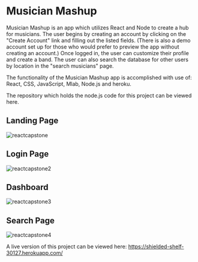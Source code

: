 # Musician Mashup


Musician Mashup is an app which utilizes React and Node to create a hub for musicians. The user begins by creating an account by clicking on the "Create  Account" link and filling out the listed fields. (There is also a demo account set up for those who would prefer to preview the app without creating an account.) Once logged in, the user can customize their profile and create a band. The user can also search the database for other users by location in the "search musicians" page.

The functionality of the Musician Mashup app is accomplished with use of: React, CSS, JavaScript, Mlab, Node.js and heroku.

The repository which holds the node.js code for this project can be viewed here.

## Landing Page

![reactcapstone](https://user-images.githubusercontent.com/37277661/45767916-18b05a80-bc01-11e8-9366-e2ffea6f9ef5.JPG)

## Login Page

![reactcapstone2](https://user-images.githubusercontent.com/37277661/45767962-31207500-bc01-11e8-957f-3cfe6bd1fca0.JPG)

## Dashboard

![reactcapstone3](https://user-images.githubusercontent.com/37277661/45768018-51e8ca80-bc01-11e8-8b39-0e3efbbbe85b.JPG)

## Search Page 

![reactcapstone4](https://user-images.githubusercontent.com/37277661/45768048-69c04e80-bc01-11e8-9d10-eed5cbff20ca.JPG)

A live version of this project can be viewed here:  https://shielded-shelf-30127.herokuapp.com/

